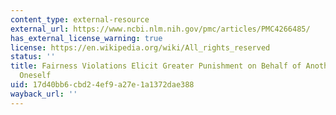 ```yaml
---
content_type: external-resource
external_url: https://www.ncbi.nlm.nih.gov/pmc/articles/PMC4266485/
has_external_license_warning: true
license: https://en.wikipedia.org/wiki/All_rights_reserved
status: ''
title: Fairness Violations Elicit Greater Punishment on Behalf of Another Than for
  Oneself
uid: 17d40bb6-cbd2-4ef9-a27e-1a1372dae388
wayback_url: ''
---
```

